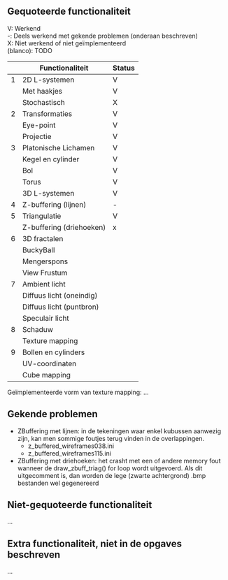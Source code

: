## Gequoteerde functionaliteit

V: Werkend  
-: Deels werkend met gekende problemen (onderaan beschreven)  
X: Niet werkend of niet geïmplementeerd  
(blanco): TODO  


|   | Functionaliteit      | Status |
|---|---------------------------|---|
| 1 | 2D L-systemen             | V |
|   | Met haakjes               | V |
|   | Stochastisch              | X |
| 2 | Transformaties            | V |
|   | Eye-point                 | V |
|   | Projectie                 | V |
| 3 | Platonische Lichamen      | V |
|   | Kegel en cylinder         | V |
|   | Bol                       | V |
|   | Torus                     | V |
|   | 3D L-systemen             | V |
| 4 | Z-buffering (lijnen)      | - |
| 5 | Triangulatie              | V |
|   | Z-buffering (driehoeken)  | x |
| 6 | 3D fractalen              |   |
|   | BuckyBall                 |   |
|   | Mengerspons               |   |
|   | View Frustum              |   |
| 7 | Ambient licht             |   |
|   | Diffuus licht (oneindig)  |   |
|   | Diffuus licht (puntbron)  |   |
|   | Speculair licht           |   |
| 8 | Schaduw                   |   |
|   | Texture mapping           |   |
| 9 | Bollen en cylinders       |   |
|   | UV-coordinaten            |   |
|   | Cube mapping              |   |

Geïmplementeerde vorm van texture mapping: ...

## Gekende problemen 

* ZBuffering met lijnen: in de tekeningen waar enkel kubussen aanwezig zijn, kan men sommige foutjes terug vinden in de overlappingen. 
    + z_buffered_wireframes038.ini 
    + z_buffered_wireframes115.ini
* ZBuffering met driehoeken: het crasht met een of andere memory fout wanneer de draw_zbuff_triag() for loop wordt uitgevoerd. Als dit uitgecomment is, dan worden de lege (zwarte achtergrond) .bmp bestanden wel gegenereerd

## Niet-gequoteerde functionaliteit
...

## Extra functionaliteit, niet in de opgaves beschreven
...

